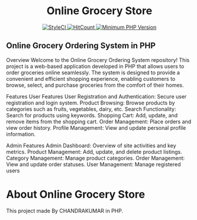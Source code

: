 <h1 align="center">Online Grocery Store</h1>
<p align="center">
    <a href="https://github.styleci.io/repos/299347824">
        <img alt="StyleCI" src="https://github.styleci.io/repos/299347824/shield">
    </a>
    <a href="http://hits.dwyl.com/gaurangkumar/Online-Grocery-Store" target="_blank">
        <img alt="HitCount" src="http://hits.dwyl.com/gaurangkumar/Online-Grocery-Store.svg">
    </a>
    <a href="http://php.net/" target="_blank">
        <img alt="Minimum PHP Version" src="https://img.shields.io/badge/php-%3E%3D%205.6-ee4499.svg?style=flat-plastic">
    </a>
</p>
<h2>Online Grocery Ordering System in PHP</h2>
Overview
Welcome to the Online Grocery Ordering System repository! This project is a web-based application developed in PHP that allows users to order groceries online seamlessly. The system is designed to provide a convenient and efficient shopping experience, enabling customers to browse, select, and purchase groceries from the comfort of their homes.

Features
User Features
User Registration and Authentication: Secure user registration and login system.
Product Browsing: Browse products by categories such as fruits, vegetables, dairy, etc.
Search Functionality: Search for products using keywords.
Shopping Cart: Add, update, and remove items from the shopping cart.
Order Management: Place orders and view order history.
Profile Management: View and update personal profile information.

Admin Features
Admin Dashboard: Overview of site activities and key metrics.
Product Management: Add, update, and delete product listings.
Category Management: Manage product categories.
Order Management: View and update order statuses.
User Management: Manage registered users

# About Online Grocery Store

This project made By CHANDRAKUMAR in PHP.
